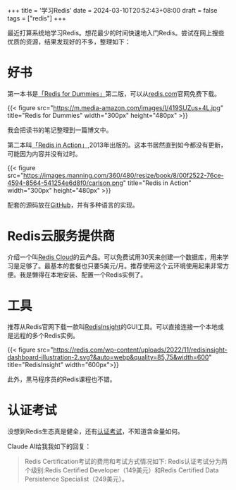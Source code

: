 +++
title = '学习Redis'
date = 2024-03-10T20:52:43+08:00
draft = false
tags = ["redis"]
+++

最近打算系统地学习Redis。想花最少的时间快速地入门Redis。尝试在网上搜些优质的资源，结果发现好的不多，整理如下：

# 好书

第一本书是[「Redis for Dummies」](https://redis.com/redis-for-dummies/)第二版，可以从[redis.com](https://redis.com/)官网免费下载。

{{< figure src="https://m.media-amazon.com/images/I/419SUZus+4L.jpg" title="Redis for Dummies" width="300px" height="480px" >}}

我会把读书的笔记整理到一篇博文中。

第二本叫[「Redis in Action」](https://www.manning.com/books/redis-in-action),2013年出版的。这本书居然直到如今都没有更新，可能因为内容并没有过时。

{{< figure src="https://images.manning.com/360/480/resize/book/8/00f2522-76ce-4594-8564-541254e6d8f0/carlson.png" title="Redis in Action" width="300px" height="480px" >}}

配套的源码放在[GitHub](https://github.com/josiahcarlson/redis-in-action/)，并有多种语言的实现。

# Redis云服务提供商

介绍一个叫[Redis Cloud](https://redis.com/cloud/overview/)的云产品。可以免费试用30天来创建一个数据库，用来学习是足够了。最基本的套餐也只要5美元/月。推荐使用这个云环境使用起来非常方便。我是懒得在本地安装、配置一个Redis实例了。

# 工具

推荐从Redis官网下载一款叫[RedisInsight](https://redis.com/redis-enterprise/redis-insight/)的GUI工具。可以直接连接一个本地或是远程的多个Redis实例。

{{< figure src="https://redis.com/wp-content/uploads/2022/11/redisinsight-dashboard-illustration-2.svg?&auto=webp&quality=85,75&width=600" title="RedisInsight" width="600px">}}

此外，黑马程序员的Redis课程也不错。

# 认证考试

没想到Redis生态真是健全，还有[认证考试](https://university.redis.com/certification/)，不知道含金量如何。

Claude AI给我我如下的回复：

> Redis Certification考试的费用和考试方式情况如下:
> Redis认证考试分为两个级别:Redis Certified Developer（149美元）和Redis Certified Data
> Persistence Specialist（249美元）。
